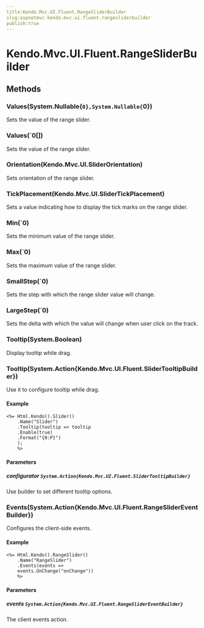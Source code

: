 ```yaml
---
title:Kendo.Mvc.UI.Fluent.RangeSliderBuilder
slug:aspnetmvc-kendo.mvc.ui.fluent.rangesliderbuilder
publish:true
---
```


# Kendo.Mvc.UI.Fluent.RangeSliderBuilder

## Methods

### Values(System.Nullable{`0},System.Nullable{`0})
Sets the value of the range slider.

### Values(`0[])
Sets the value of the range slider.

### Orientation(Kendo.Mvc.UI.SliderOrientation)
Sets orientation of the range slider.

### TickPlacement(Kendo.Mvc.UI.SliderTickPlacement)
Sets a value indicating how to display the tick marks on the range slider.

### Min(`0)
Sets the minimum value of the range slider.

### Max(`0)
Sets the maximum value of the range slider.

### SmallStep(`0)
Sets the step with which the range slider value will change.

### LargeStep(`0)
Sets the delta with which the value will change when user click on the track.

### Tooltip(System.Boolean)
Display tooltip while drag.

### Tooltip(System.Action{Kendo.Mvc.UI.Fluent.SliderTooltipBuilder})
Use it to configure tooltip while drag.

#### Example
    <%= Html.Kendo().Slider()
        .Name("Slider")
        .Tooltip(tooltip => tooltip
        .Enable(true)
        .Format("{0:P}")
        );
        %>

#### Parameters

##### configurator `System.Action{Kendo.Mvc.UI.Fluent.SliderTooltipBuilder}`
Use builder to set different tooltip options.

### Events(System.Action{Kendo.Mvc.UI.Fluent.RangeSliderEventBuilder})
Configures the client-side events.

#### Example
    <%= Html.Kendo().RangeSlider()
        .Name("RangeSlider")
        .Events(events =>
        events.OnChange("onChange"))
        %>

#### Parameters

##### events `System.Action{Kendo.Mvc.UI.Fluent.RangeSliderEventBuilder}`
The client events action.